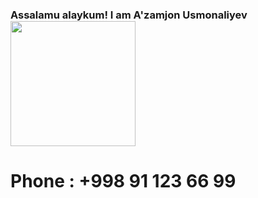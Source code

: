 ### Assalamu alaykum! I am A'zamjon Usmonaliyev <img src="https://media1.giphy.com/media/gM5qFksULw54NMWyry/giphy.gif?cid=ecf05e47rzgvaqz03cae4ugawpvo0ghsc4v2cq4u4zwd40ta&rid=giphy.gif&ct=s" width="200px">

<h1>Phone : +998 91 123 66 99</h1>
